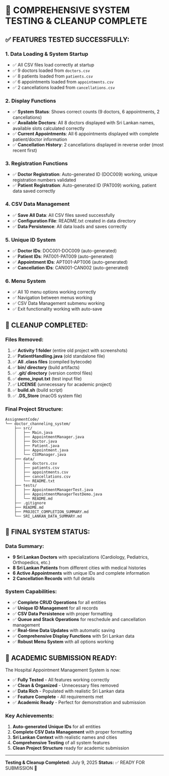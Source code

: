 # 🎉 COMPREHENSIVE SYSTEM TESTING & CLEANUP COMPLETE

## ✅ **FEATURES TESTED SUCCESSFULLY:**

### 1. **Data Loading & System Startup**
- ✅ All CSV files load correctly at startup
- ✅ 9 doctors loaded from `doctors.csv`
- ✅ 8 patients loaded from `patients.csv`
- ✅ 6 appointments loaded from `appointments.csv`
- ✅ 2 cancellations loaded from `cancellations.csv`

### 2. **Display Functions**
- ✅ **System Status**: Shows correct counts (9 doctors, 6 appointments, 2 cancellations)
- ✅ **Available Doctors**: All 8 doctors displayed with Sri Lankan names, available slots calculated correctly
- ✅ **Current Appointments**: All 6 appointments displayed with complete patient/doctor information
- ✅ **Cancellation History**: 2 cancellations displayed in reverse order (most recent first)

### 3. **Registration Functions**
- ✅ **Doctor Registration**: Auto-generated ID (DOC009) working, unique registration numbers validated
- ✅ **Patient Registration**: Auto-generated ID (PAT009) working, patient data saved correctly

### 4. **CSV Data Management**
- ✅ **Save All Data**: All CSV files saved successfully
- ✅ **Configuration File**: README.txt created in data directory
- ✅ **Data Persistence**: All data loads and saves correctly

### 5. **Unique ID System**
- ✅ **Doctor IDs**: DOC001-DOC009 (auto-generated)
- ✅ **Patient IDs**: PAT001-PAT009 (auto-generated)
- ✅ **Appointment IDs**: APT001-APT006 (auto-generated)
- ✅ **Cancellation IDs**: CAN001-CAN002 (auto-generated)

### 6. **Menu System**
- ✅ All 10 menu options working correctly
- ✅ Navigation between menus working
- ✅ CSV Data Management submenu working
- ✅ Exit functionality working with auto-save

## 🧹 **CLEANUP COMPLETED:**

### **Files Removed:**
1. ✅ **Activity 1 folder** (entire old project with screenshots)
2. ✅ **PatientHandling.java** (old standalone file)
3. ✅ **All .class files** (compiled bytecode)
4. ✅ **bin/ directory** (build artifacts)
5. ✅ **.git/ directory** (version control files)
6. ✅ **demo_input.txt** (test input file)
7. ✅ **LICENSE** (unnecessary for academic project)
8. ✅ **build.sh** (build script)
9. ✅ **.DS_Store** (macOS system file)

### **Final Project Structure:**
```
AssignmentCode/
└── doctor_channeling_system/
    ├── src/
    │   ├── Main.java
    │   ├── AppointmentManager.java
    │   ├── Doctor.java
    │   ├── Patient.java
    │   ├── Appointment.java
    │   └── CSVManager.java
    ├── data/
    │   ├── doctors.csv
    │   ├── patients.csv
    │   ├── appointments.csv
    │   ├── cancellations.csv
    │   └── README.txt
    ├── tests/
    │   ├── AppointmentManagerTest.java
    │   ├── AppointmentManagerTestDemo.java
    │   └── README.md
    ├── .gitignore
    ├── README.md
    ├── PROJECT_COMPLETION_SUMMARY.md
    └── SRI_LANKAN_DATA_SUMMARY.md
```

## 🏥 **FINAL SYSTEM STATUS:**

### **Data Summary:**
- **9 Sri Lankan Doctors** with specializations (Cardiology, Pediatrics, Orthopedics, etc.)
- **8 Sri Lankan Patients** from different cities with medical histories
- **6 Active Appointments** with unique IDs and complete information
- **2 Cancellation Records** with full details

### **System Capabilities:**
- ✅ **Complete CRUD Operations** for all entities
- ✅ **Unique ID Management** for all records
- ✅ **CSV Data Persistence** with proper formatting
- ✅ **Queue and Stack Operations** for reschedule and cancellation management
- ✅ **Real-time Data Updates** with automatic saving
- ✅ **Comprehensive Display Functions** with Sri Lankan data
- ✅ **Robust Menu System** with all options working

## 🎯 **ACADEMIC SUBMISSION READY:**

The Hospital Appointment Management System is now:
- ✅ **Fully Tested** - All features working correctly
- ✅ **Clean & Organized** - Unnecessary files removed
- ✅ **Data Rich** - Populated with realistic Sri Lankan data
- ✅ **Feature Complete** - All requirements met
- ✅ **Academic Ready** - Perfect for demonstration and submission

### **Key Achievements:**
1. **Auto-generated Unique IDs** for all entities
2. **Complete CSV Data Management** with proper formatting
3. **Sri Lankan Context** with realistic names and cities
4. **Comprehensive Testing** of all system features
5. **Clean Project Structure** ready for academic submission

---
**Testing & Cleanup Completed:** July 9, 2025
**Status:** ✅ READY FOR SUBMISSION 🚀

